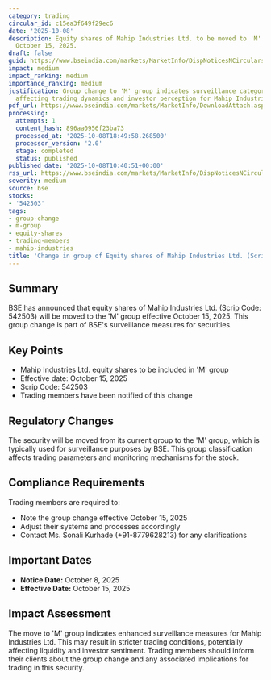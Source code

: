 ```yaml
---
category: trading
circular_id: c15ea3f649f29ec6
date: '2025-10-08'
description: Equity shares of Mahip Industries Ltd. to be moved to 'M' group effective
  October 15, 2025.
draft: false
guid: https://www.bseindia.com/markets/MarketInfo/DispNoticesNCirculars.aspx?Noticeid={EB085B29-EB35-4B76-9499-5E3487583D8C}&noticeno=20251008-18&dt=10/08/2025&icount=18&totcount=67&flag=0
impact: medium
impact_ranking: medium
importance_ranking: medium
justification: Group change to 'M' group indicates surveillance category placement,
  affecting trading dynamics and investor perception for Mahip Industries Ltd.
pdf_url: https://www.bseindia.com/markets/MarketInfo/DownloadAttach.aspx?id=20251008-18&attachedId=
processing:
  attempts: 1
  content_hash: 896aa0956f23ba73
  processed_at: '2025-10-08T18:49:58.268500'
  processor_version: '2.0'
  stage: completed
  status: published
published_date: '2025-10-08T10:40:51+00:00'
rss_url: https://www.bseindia.com/markets/MarketInfo/DispNoticesNCirculars.aspx?Noticeid={EB085B29-EB35-4B76-9499-5E3487583D8C}&noticeno=20251008-18&dt=10/08/2025&icount=18&totcount=67&flag=0
severity: medium
source: bse
stocks:
- '542503'
tags:
- group-change
- m-group
- equity-shares
- trading-members
- mahip-industries
title: 'Change in group of Equity shares of Mahip Industries Ltd. (Scrip Code: 542503)'
---
```


## Summary

BSE has announced that equity shares of Mahip Industries Ltd. (Scrip Code: 542503) will be moved to the 'M' group effective October 15, 2025. This group change is part of BSE's surveillance measures for securities.

## Key Points

- Mahip Industries Ltd. equity shares to be included in 'M' group
- Effective date: October 15, 2025
- Scrip Code: 542503
- Trading members have been notified of this change

## Regulatory Changes

The security will be moved from its current group to the 'M' group, which is typically used for surveillance purposes by BSE. This group classification affects trading parameters and monitoring mechanisms for the stock.

## Compliance Requirements

Trading members are required to:
- Note the group change effective October 15, 2025
- Adjust their systems and processes accordingly
- Contact Ms. Sonali Kurhade (+91-8779628213) for any clarifications

## Important Dates

- **Notice Date:** October 8, 2025
- **Effective Date:** October 15, 2025

## Impact Assessment

The move to 'M' group indicates enhanced surveillance measures for Mahip Industries Ltd. This may result in stricter trading conditions, potentially affecting liquidity and investor sentiment. Trading members should inform their clients about the group change and any associated implications for trading in this security.